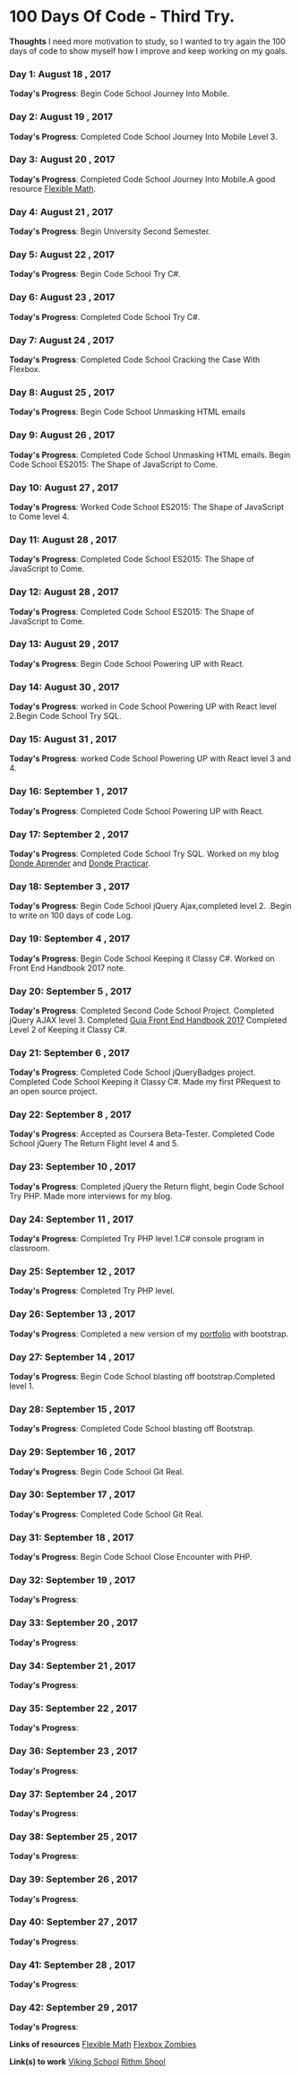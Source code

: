 # 100 Days Of Code - Third Try. 
**Thoughts** I need more motivation to study, so I wanted to try again the 100 days of code to show myself how I improve and keep working on my goals.

### Day 1: August 18 , 2017
**Today's Progress**: Begin Code School Journey Into Mobile. 
### Day 2: August 19 , 2017
**Today's Progress**: Completed Code School Journey Into Mobile Level 3.
### Day 3: August 20 , 2017
**Today's Progress**: Completed Code School Journey Into Mobile.A good resource [Flexible Math](http://responsv.com/flexible-math/).
### Day 4: August 21 , 2017
**Today's Progress**: Begin University Second Semester.

### Day 5: August 22 , 2017
**Today's Progress**: Begin Code School Try C#. 

### Day 6: August 23 , 2017
**Today's Progress**: Completed Code School Try C#.  

### Day 7: August 24 , 2017
**Today's Progress**: Completed Code School Cracking the Case With Flexbox.

### Day 8: August 25 , 2017
**Today's Progress**: Begin Code School Unmasking HTML emails  

### Day 9: August 26 , 2017
**Today's Progress**: Completed Code School Unmasking HTML emails. Begin Code School ES2015: The Shape of JavaScript to Come.

### Day 10: August 27 , 2017
**Today's Progress**: Worked Code School ES2015: The Shape of JavaScript to Come level 4.

### Day 11: August 28 , 2017
**Today's Progress**: Completed Code School ES2015: The Shape of JavaScript to Come.

### Day 12: August 28 , 2017
**Today's Progress**: Completed Code School ES2015: The Shape of JavaScript to Come.

### Day 13: August 29 , 2017
**Today's Progress**: Begin Code School Powering UP with React.

### Day 14: August 30 , 2017
**Today's Progress**: worked in Code School Powering UP with React level 2.Begin  Code School Try SQL.

### Day 15: August 31 , 2017
**Today's Progress**: worked Code School Powering UP with React level 3 and 4.

### Day 16: September 1 , 2017
**Today's Progress**: Completed Code School Powering UP with React.

### Day 17: September 2 , 2017
**Today's Progress**: Completed Code School Try SQL. Worked on my blog [Donde Aprender](http://alvaromesa.com/blog/notas/lecturas/moocs.html) and [Donde Practicar](http://alvaromesa.com/blog/notas/lecturas/practicar.html).

### Day 18: September 3 , 2017
**Today's Progress**: Begin Code School jQuery Ajax,completed level 2. .Begin to write on 100 days of code Log.
### Day 19: September 4 , 2017
**Today's Progress**: Begin Code School Keeping it Classy C#. Worked on Front End Handbook 2017 note.
### Day 20: September 5 , 2017
**Today's Progress**: Completed Second Code School Project. Completed jQuery AJAX level 3. 
Completed [Guia Front End Handbook 2017](http://alvaromesa.com/blog/guias/feh2017.html)
Completed Level 2 of Keeping it Classy C#.
### Day 21: September 6 , 2017
**Today's Progress**: Completed Code School jQueryBadges project.
Completed Code School Keeping it Classy C#.
Made my first PRequest to an open source project.
### Day 22: September 8 , 2017
**Today's Progress**: Accepted as Coursera Beta-Tester.
Completed Code School jQuery The Return Flight level 4 and 5.
### Day 23: September 10  , 2017
**Today's Progress**: Completed jQuery the Return flight, begin Code School Try PHP. Made more interviews for my blog.
### Day 24: September 11 , 2017
**Today's Progress**:  Completed Try PHP level 1.C# console program in classroom.
### Day 25: September 12 , 2017
**Today's Progress**:  Completed Try PHP level.
### Day 26: September 13 , 2017
**Today's Progress**:   Completed a new version of my [portfolio](http://alvaromesa.com/)  with bootstrap.
### Day 27: September 14 , 2017
**Today's Progress**:   Begin Code School  blasting off bootstrap.Completed level 1.
### Day 28: September 15 , 2017
**Today's Progress**: Completed Code School  blasting off  Bootstrap. 
### Day 29: September 16 , 2017
**Today's Progress**: Begin Code School Git Real.
### Day 30: September 17 , 2017
**Today's Progress**: Completed Code School Git Real.
### Day 31: September 18 , 2017
**Today's Progress**: Begin Code School Close Encounter with PHP.
### Day 32: September 19 , 2017
**Today's Progress**:  
### Day 33: September 20 , 2017
**Today's Progress**:  
### Day 34: September 21 , 2017
**Today's Progress**:  
### Day 35: September 22 , 2017
**Today's Progress**:  
### Day 36: September 23 , 2017
**Today's Progress**:  
### Day 37: September 24 , 2017
**Today's Progress**:  
### Day 38: September 25 , 2017
**Today's Progress**:  
### Day 39: September 26 , 2017
**Today's Progress**:  
### Day 40: September 27 , 2017
**Today's Progress**:  
### Day 41: September 28 , 2017
**Today's Progress**:  
### Day 42: September 29 , 2017
**Today's Progress**:  



**Links of   resources**
 [Flexible Math](http://responsv.com/flexible-math/)
 [Flexbox Zombies](http://geddski.teachable.com)

**Link(s) to work**
 [Viking School](http://www.vikingcodeschool.com/dashboard/)
 [Rithm Shool](https://www.rithmschool.com)
 
 

 
